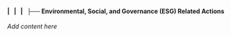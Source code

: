 #### |   |   |   ├── Environmental, Social, and Governance (ESG) Related Actions

*Add content here*